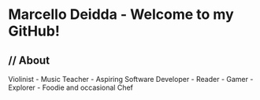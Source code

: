 # Marcello Deidda - Welcome to my GitHub!
## // About
Violinist - Music Teacher - Aspiring Software Developer - Reader - Gamer - Explorer - Foodie and occasional Chef
